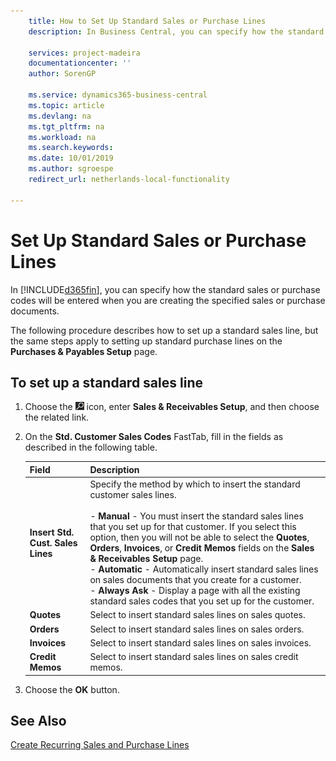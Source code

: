 ```yaml
---
    title: How to Set Up Standard Sales or Purchase Lines
    description: In Business Central, you can specify how the standard sales or purchase codes will be entered when you are creating the specified sales or purchase documents.

    services: project-madeira
    documentationcenter: ''
    author: SorenGP

    ms.service: dynamics365-business-central
    ms.topic: article
    ms.devlang: na
    ms.tgt_pltfrm: na
    ms.workload: na
    ms.search.keywords:
    ms.date: 10/01/2019
    ms.author: sgroespe
    redirect_url: netherlands-local-functionality

---
```

# Set Up Standard Sales or Purchase Lines
In [!INCLUDE[d365fin](../../includes/d365fin_md.md)], you can specify how the standard sales or purchase codes will be entered when you are creating the specified sales or purchase documents.  

The following procedure describes how to set up a standard sales line, but the same steps apply to setting up standard purchase lines on the **Purchases & Payables Setup** page.  

## To set up a standard sales line  

1.  Choose the ![Search for Page or Report](../../media/ui-search/search_small.png "Search for Page or Report icon") icon, enter **Sales & Receivables Setup**, and then choose the related link.  
2.  On the **Std. Customer Sales Codes** FastTab, fill in the fields as described in the following table.  

    |Field|Description|  
    |---------------------------------|---------------------------------------|  
    |**Insert Std. Cust. Sales Lines**|Specify the method by which to insert the standard customer sales lines.<br /><br /> -   **Manual** - You must insert the standard sales lines that you set up for that customer. If you select this option, then you will not be able to select the **Quotes**, **Orders**, **Invoices**, or **Credit Memos** fields on the **Sales & Receivables Setup** page.<br />-   **Automatic** - Automatically insert standard sales lines on sales documents that you create for a customer.<br />-   **Always Ask** - Display a page with all the existing standard sales codes that you set up for the customer.|  
    |**Quotes**|Select to insert standard sales lines on sales quotes.|  
    |**Orders**|Select to insert standard sales lines on sales orders.|  
    |**Invoices**|Select to insert standard sales lines on sales invoices.|  
    |**Credit Memos**|Select to insert standard sales lines on sales credit memos.|  

3.  Choose the **OK** button.  

## See Also  
[Create Recurring Sales and Purchase Lines](../../sales-how-work-standard-lines.md)
